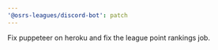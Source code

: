 ```yaml
---
'@osrs-leagues/discord-bot': patch
---
```


Fix puppeteer on heroku and fix the league point rankings job.
